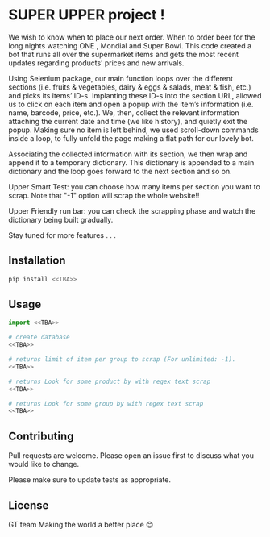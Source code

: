 
# SUPER UPPER project !

We wish to know when to place our next order. When to order beer for the long nights watching ONE , Mondial and Super Bowl. 
This code created a bot that runs all over the supermarket items and gets the most recent updates regarding products’ prices and new arrivals.

Using Selenium package, our main function loops over the different sections (i.e. fruits & vegetables,  dairy & eggs & salads, meat & fish, etc.) 
and picks its items’ ID-s. Implanting these ID-s into the section URL, allowed us to click on each item and open a popup with the item’s information 
(i.e. name, barcode, price, etc.). We, then, collect the relevant information attaching the current date and time (we like history), and quietly exit the popup. 
Making sure no item is left behind, we used scroll-down commands inside a loop, to fully unfold the page making a flat path for our lovely bot. 

Associating the collected information with its section, we then wrap and append it to a temporary dictionary. 
This dictionary is appended to a main dictionary and the loop goes forward to the next section and so on. 

Upper Smart Test: 
you can choose how many items per section you want to scrap. Note that "-1" option will scrap the whole website!! 

Upper Friendly run bar: 
you can check the scrapping phase and watch the dictionary being built gradually.


Stay tuned for more features . . .


## Installation


```bash
pip install <<TBA>>
```

## Usage

```python
import <<TBA>>

# create database
<<TBA>>

# returns limit of item per group to scrap (For unlimited: -1).
<<TBA>>

# returns Look for some product by with regex text scrap
<<TBA>>

# returns Look for some group by with regex text scrap
<<TBA>>
```

## Contributing

Pull requests are welcome. Please open an issue first
to discuss what you would like to change.

Please make sure to update tests as appropriate.

## License

GT team
Making the world a better place   😊 


